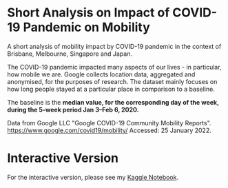 # Short Analysis on Impact of COVID-19 Pandemic on Mobility
A short analysis of mobility impact by COVID-19 pandemic in the context of Brisbane, Melbourne, Singapore and Japan.

The COVID-19 pandemic impacted many aspects of our lives - in particular, how mobile we are.
Google collects location data, aggregated and anonymised, for the purposes of research. The dataset mainly focuses on how long people stayed at a particular place in comparison to a baseline.

The baseline is the **median value, for the corresponding day of the week, during the 5-week period Jan 3–Feb 6, 2020.**

Data from Google LLC "Google COVID-19 Community Mobility Reports".
https://www.google.com/covid19/mobility/ 
Accessed: 25 January 2022.

# Interactive Version

For the interactive version, please see my [Kaggle Notebook](https://www.kaggle.com/alcheng10/how-did-cities-respond-to-covid-19-traffic-wise).
